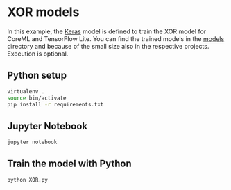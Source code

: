 # XOR models

In this example, the [Keras](https://keras.io/) model is defined to train the XOR model for CoreML and TensorFlow Lite. You can find the trained models in the [models](./models) directory and because of the small size also in the respective projects. Execution is optional.

## Python setup

```sh
virtualenv .
source bin/activate
pip install -r requirements.txt
```

## Jupyter Notebook

```sh
jupyter notebook
```

## Train the model with Python

```sh
python XOR.py
```
